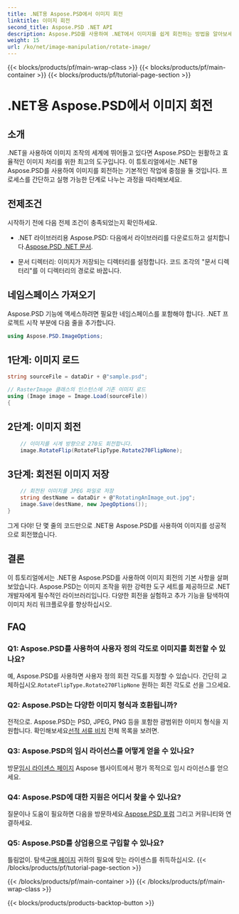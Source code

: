 ```yaml
---
title: .NET용 Aspose.PSD에서 이미지 회전
linktitle: 이미지 회전
second_title: Aspose.PSD .NET API
description: Aspose.PSD를 사용하여 .NET에서 이미지를 쉽게 회전하는 방법을 알아보세요. 단계별 튜토리얼을 따라해보세요.
weight: 15
url: /ko/net/image-manipulation/rotate-image/
---
```


{{< blocks/products/pf/main-wrap-class >}}
{{< blocks/products/pf/main-container >}}
{{< blocks/products/pf/tutorial-page-section >}}

# .NET용 Aspose.PSD에서 이미지 회전

## 소개

.NET을 사용하여 이미지 조작의 세계에 뛰어들고 있다면 Aspose.PSD는 원활하고 효율적인 이미지 처리를 위한 최고의 도구입니다. 이 튜토리얼에서는 .NET용 Aspose.PSD를 사용하여 이미지를 회전하는 기본적인 작업에 중점을 둘 것입니다. 프로세스를 간단하고 실행 가능한 단계로 나누는 과정을 따라해보세요.

## 전제조건

시작하기 전에 다음 전제 조건이 충족되었는지 확인하세요.

-  .NET 라이브러리용 Aspose.PSD: 다음에서 라이브러리를 다운로드하고 설치합니다.[Aspose.PSD .NET 문서](https://reference.aspose.com/psd/net/).

- 문서 디렉터리: 이미지가 저장되는 디렉터리를 설정합니다. 코드 조각의 "문서 디렉터리"를 이 디렉터리의 경로로 바꿉니다.

## 네임스페이스 가져오기

Aspose.PSD 기능에 액세스하려면 필요한 네임스페이스를 포함해야 합니다. .NET 프로젝트 시작 부분에 다음 줄을 추가합니다.

```csharp
using Aspose.PSD.ImageOptions;
```

## 1단계: 이미지 로드

```csharp
string sourceFile = dataDir + @"sample.psd";

// RasterImage 클래스의 인스턴스에 기존 이미지 로드
using (Image image = Image.Load(sourceFile))
{
```

## 2단계: 이미지 회전

```csharp
    // 이미지를 시계 방향으로 270도 회전합니다.
    image.RotateFlip(RotateFlipType.Rotate270FlipNone);
```

## 3단계: 회전된 이미지 저장

```csharp
    // 회전된 이미지를 JPEG 파일로 저장
    string destName = dataDir + @"RotatingAnImage_out.jpg";
    image.Save(destName, new JpegOptions());
}
```

그게 다야! 단 몇 줄의 코드만으로 .NET용 Aspose.PSD를 사용하여 이미지를 성공적으로 회전했습니다.

## 결론

이 튜토리얼에서는 .NET용 Aspose.PSD를 사용하여 이미지 회전의 기본 사항을 살펴보았습니다. Aspose.PSD는 이미지 조작을 위한 강력한 도구 세트를 제공하므로 .NET 개발자에게 필수적인 라이브러리입니다. 다양한 회전을 실험하고 추가 기능을 탐색하여 이미지 처리 워크플로우를 향상하십시오.

## FAQ

### Q1: Aspose.PSD를 사용하여 사용자 정의 각도로 이미지를 회전할 수 있나요?

 예, Aspose.PSD를 사용하면 사용자 정의 회전 각도를 지정할 수 있습니다. 간단히 교체하십시오.`RotateFlipType.Rotate270FlipNone` 원하는 회전 각도로 선을 그으세요.

### Q2: Aspose.PSD는 다양한 이미지 형식과 호환됩니까?

 전적으로. Aspose.PSD는 PSD, JPEG, PNG 등을 포함한 광범위한 이미지 형식을 지원합니다. 확인해보세요[선적 서류 비치](https://reference.aspose.com/psd/net/) 전체 목록을 보려면.

### Q3: Aspose.PSD의 임시 라이선스를 어떻게 얻을 수 있나요?

 방문[임시 라이센스 페이지](https://purchase.aspose.com/temporary-license/) Aspose 웹사이트에서 평가 목적으로 임시 라이선스를 얻으세요.

### Q4: Aspose.PSD에 대한 지원은 어디서 찾을 수 있나요?

 질문이나 도움이 필요하면 다음을 방문하세요.[Aspose.PSD 포럼](https://forum.aspose.com/c/psd/34) 그리고 커뮤니티와 연결하세요.

### Q5: Aspose.PSD를 상업용으로 구입할 수 있나요?

 틀림없이. 탐색[구매 페이지](https://purchase.aspose.com/buy) 귀하의 필요에 맞는 라이센스를 취득하십시오.
{{< /blocks/products/pf/tutorial-page-section >}}

{{< /blocks/products/pf/main-container >}}
{{< /blocks/products/pf/main-wrap-class >}}

{{< blocks/products/products-backtop-button >}}
